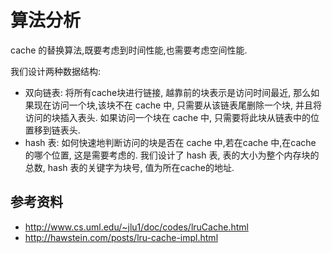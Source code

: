 # 算法分析 

cache 的替换算法,既要考虑到时间性能,也需要考虑空间性能.

我们设计两种数据结构:

* 双向链表: 将所有cache块进行链接, 越靠前的块表示是访问时间最近, 那么如果现在访问一个块,该块不在 cache 中, 只需要从该链表尾删除一个块, 并且将访问的块插入表头. 如果访问一个块在 cache 中, 只需要将此块从链表中的位置移到链表头.
* hash 表: 如何快速地判断访问的块是否在 cache 中,若在cache 中,在cache 的哪个位置, 这是需要考虑的. 我们设计了 hash 表, 表的大小为整个内存块的总数, hash 表的关键字为块号, 值为所在cache的地址.


## 参考资料

* http://www.cs.uml.edu/~jlu1/doc/codes/lruCache.html
* http://hawstein.com/posts/lru-cache-impl.html
